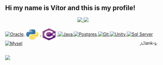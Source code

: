 ## Hi my name is Vítor and this is my profile!
<div align="center">
  <a href="https://github.com/Nardelli17">
  <img height="180em" src="https://github-readme-stats.vercel.app/api?username=Nardelli17&show_icons=true&theme=dark&include_all_commits=true&count_private=true"/>
  <img height="180em" src="https://github-readme-stats.vercel.app/api/top-langs/?username=Nardelli17&layout=compact&langs_count=7&theme=dark"/>
</div>
<div style="display: inline_block"><br>
  <img align="center" alt="Oracle" height="40" width="50" src="https://cdn.jsdelivr.net/gh/devicons/devicon/icons/oracle/oracle-original.svg"">
  <img align="center" alt="Python" height="40" width="50" src="https://raw.githubusercontent.com/devicons/devicon/master/icons/python/python-original.svg">
  <img align="center" alt="Csharp" height="40" width="50" src="https://raw.githubusercontent.com/devicons/devicon/master/icons/csharp/csharp-original.svg">
  <img align="center" alt="Java" height="40" width="50" src="https://cdn.jsdelivr.net/gh/devicons/devicon/icons/java/java-original-wordmark.svg">
  <img align="center" alt="Postgres" height="40" width="50" src="https://cdn.jsdelivr.net/gh/devicons/devicon/icons/postgresql/postgresql-original-wordmark.svg">
  <img align="center" alt="Git" height="40" width="50" src="https://cdn.jsdelivr.net/gh/devicons/devicon/icons/git/git-original-wordmark.svg">
  <img align="center" alt="Unity" height="40" width="50" src="https://cdn.jsdelivr.net/gh/devicons/devicon/icons/unity/unity-original.svg">
  <img align="center" alt="Sql Server" height="40" width="50" src="https://cdn.jsdelivr.net/gh/devicons/devicon/icons/microsoftsqlserver/microsoftsqlserver-plain-wordmark.svg">
  <img align="center" alt="Mysel" height="40" width="50" src="https://cdn.jsdelivr.net/gh/devicons/devicon/icons/mysql/mysql-original-wordmark.svg">
  <img align="right" alt="Clank-pic" height="150" style="border-radius:50px;" src="https://c.tenor.com/RIWH6xQ8DQMAAAAC/ratchet-clank.gif">
</div>
  
  ##
 
<div> 
  <a href="https://www.linkedin.com/in/vitor-nardelli/" target="_blank"><img src="https://img.shields.io/badge/-LinkedIn-%230077B5?style=for-the-badge&logo=linkedin&logoColor=white" target="_blank"></a> 
</div>

